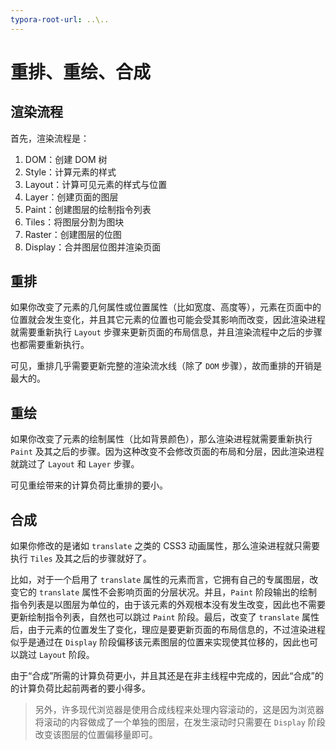 ```yaml
---
typora-root-url: ..\..
---
```


# 重排、重绘、合成

## 渲染流程

首先，渲染流程是：

1. DOM：创建 DOM 树
2. Style：计算元素的样式
3. Layout：计算可见元素的样式与位置
4. Layer：创建页面的图层
5. Paint：创建图层的绘制指令列表
6. Tiles：将图层分割为图块
7. Raster：创建图层的位图
8. Display：合并图层位图并渲染页面

## 重排

如果你改变了元素的几何属性或位置属性（比如宽度、高度等），元素在页面中的位置就会发生变化，并且其它元素的位置也可能会受其影响而改变，因此渲染进程就需要重新执行 `Layout` 步骤来更新页面的布局信息，并且渲染流程中之后的步骤也都需要重新执行。

可见，重排几乎需要更新完整的渲染流水线（除了 `DOM` 步骤），故而重排的开销是最大的。

## 重绘

如果你改变了元素的绘制属性（比如背景颜色），那么渲染进程就需要重新执行 `Paint` 及其之后的步骤。因为这种改变不会修改页面的布局和分层，因此渲染进程就跳过了 `Layout` 和 `Layer` 步骤。

可见重绘带来的计算负荷比重排的要小。

## 合成

如果你修改的是诸如 `translate` 之类的 CSS3 动画属性，那么渲染进程就只需要执行 `Tiles` 及其之后的步骤就好了。

比如，对于一个启用了 `translate` 属性的元素而言，它拥有自己的专属图层，改变它的 `translate` 属性不会影响页面的分层状况。并且，`Paint` 阶段输出的绘制指令列表是以图层为单位的，由于该元素的外观根本没有发生改变，因此也不需要更新绘制指令列表，自然也可以跳过 `Paint` 阶段。最后，改变了 `translate` 属性后，由于元素的位置发生了变化，理应是要更新页面的布局信息的，不过渲染进程似乎是通过在 `Display` 阶段偏移该元素图层的位置来实现使其位移的，因此也可以跳过 `Layout` 阶段。

由于“合成”所需的计算负荷更小，并且其还是在非主线程中完成的，因此“合成”的的计算负荷比起前两者的要小得多。

> 另外，许多现代浏览器是使用合成线程来处理内容滚动的，这是因为浏览器将滚动的内容做成了一个单独的图层，在发生滚动时只需要在 `Display` 阶段改变该图层的位置偏移量即可。